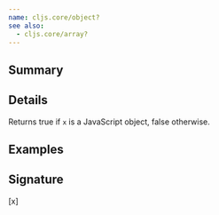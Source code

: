 ```yaml
---
name: cljs.core/object?
see also:
  - cljs.core/array?
---
```


## Summary

## Details

Returns true if `x` is a JavaScript object, false otherwise.

## Examples

## Signature
[x]
